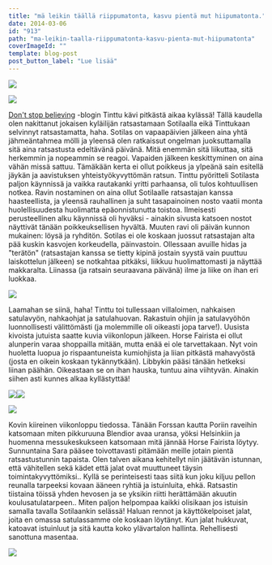 ```yaml
---
title: "mä leikin täällä riippumatonta, kasvu pientä mut hiipumatonta."
date: 2014-03-06
id: "913"
path: "ma-leikin-taalla-riippumatonta-kasvu-pienta-mut-hiipumatonta"
coverImageId: ""
template: blog-post
post_button_label: "Lue lisää"
---
```


[![](/images/IMG_0128.JPG)](http://2.bp.blogspot.com/-YRJf8LJkk-c/UxjsS1bujcI/AAAAAAAAIB4/h49s6KKUNrw/s1600/IMG_0128.JPG)

[![](/images/IMG_0074.JPG)](http://2.bp.blogspot.com/-1Vc7Uo5Y0kg/UxjsQcjZBMI/AAAAAAAAIBQ/fRzO5DjdeCE/s1600/IMG_0074.JPG)

[Don't stop believing](http://puskaponi.blogspot.fi/) -blogin Tinttu kävi pitkästä aikaa kylässä! Tällä kaudella olen nakittanut jokaisen kyläilijän ratsastamaan Sotilaalla eikä Tinttukaan selvinnyt ratsastamatta, haha. Sotilas on vapaapäivien jälkeen aina yhtä jähmeäntahmea mölli ja yleensä olen ratkaissut ongelman juoksuttamalla sitä aina ratsastusta edeltävänä päivänä. Mitä enemmän sitä liikuttaa, sitä herkemmin ja nopeammin se reagoi. Vapaiden jälkeen keskittyminen on aina vähän missä sattuu. Tämäkään kerta ei ollut poikkeus ja ylpeänä sain esitellä jäykän ja aavistuksen yhteistyökyvyttömän ratsun. Tinttu pyöritteli Sotilasta paljon käynnissä ja vaikka rautakanki yritti parhaansa, oli tulos kohtuullisen notkea. Ravin nostaminen on aina ollut Sotilaalle ratsastajan kanssa haasteellista, ja yleensä rauhallinen ja suht tasapainoinen nosto vaatii monta huolellisuudesta huolimatta epäonnistunutta toistoa. Ilmeisesti perusteellinen alku käynnissä oli hyväksi - ainakin sivusta katsoen nostot näyttivät tänään poikkeuksellisen hyvältä. Muuten ravi oli päivän kunnon mukainen: löysä ja ryhditön. Sotilas ei ole koskaan juossut ratsastajan alta pää kuskin kasvojen korkeudella, päinvastoin. Ollessaan avuille hidas ja "terätön" (ratsastajan kanssa se tietty kipinä jostain syystä vain puuttuu laiskottelun jälkeen) se notkahtaa pitkäksi, liikkuu huolimattomasti ja näyttää makkaralta. Liinassa (ja ratsain seuraavana päivänä) ilme ja liike on ihan eri luokkaa.

[![](/images/IMG_0012.JPG)](http://1.bp.blogspot.com/-K_C9LtPUXp8/UxjsQO8OfNI/AAAAAAAAIBY/NkfeZGYvXWg/s1600/IMG_0012.JPG)

Laamahan se siinä, haha! Tinttu toi tullessaan villaloimen, nahkaisen satulavyön, nahkaohjat ja satulahuovan. Rakastuin ohjiin ja satulavyöhön luonnollisesti välittömästi (ja molemmille oli oikeasti jopa tarve!). Uusista kivoista jutuista saatte kuvia viikonlopun jälkeen. Horse Fairista ei ollut alunperin varaa shoppailla mitään, mutta enää ei ole tarvettakaan. Nyt voin huoletta luopua jo rispaantuneista kumiohjista ja liian pitkästä mahavyöstä (josta en oikein koskaan tykännytkään). Libbykin pääsi tänään hetkeksi liinan päähän. Oikeastaan se on ihan hauska, tuntuu aina viihtyvän. Ainakin siihen asti kunnes alkaa kyllästyttää!

[![](/images/IMG_0145.JPG)](http://3.bp.blogspot.com/-mAnqtWwMe1Q/UxjsJvuJzFI/AAAAAAAAIBI/vMUYffqWcx8/s1600/IMG_0145.JPG)[![](/images/IMG_0126.JPG)](http://2.bp.blogspot.com/-M9EujzBs5bc/UxjsJdR60zI/AAAAAAAAIBE/CVpaHrYAsMQ/s1600/IMG_0126.JPG)

[![](/images/IMG_0081.JPG)](http://3.bp.blogspot.com/-S66P_36OaEw/UxjsGgTBRGI/AAAAAAAAIA4/znAuM1HPhXc/s1600/IMG_0081.JPG)

Kovin kiireinen viikonloppu tiedossa. Tänään Forssan kautta Poriin raveihin katsomaan miten pikkuruuna Blendior avaa uransa, yöksi Helsinkiin ja huomenna messukeskukseen katsomaan mitä jännää Horse Fairista löytyy. Sunnuntaina Sara pääsee toivottavasti pitämään meille jotain pientä ratsastustunnin tapaista. Olen talven aikana kehitellyt niin jäätävän istunnan, että vähitellen sekä kädet että jalat ovat muuttuneet täysin toimintakyvyttömiksi.. Kyllä se perinteisesti taas siitä kun joku kiljuu pellon reunalla tarpeeksi kovaan ääneen ryhtiä ja istuinluita, ehkä. Ratsastin tiistaina töissä yhden hevosen ja se yksikin riitti herättämään akuutin koulusatulatarpeen.. Miten paljon helpompaa kaikki olisikaan jos istuisin samalla tavalla Sotilaankin selässä! Haluan rennot ja käyttökelpoiset jalat, joita en omassa satulassamme ole koskaan löytänyt. Kun jalat hukkuvat, katoavat istuinluut ja sitä kautta koko ylävartalon hallinta. Rehellisesti sanottuna masentaa.

[![](/images/IMG_0016.JPG)](http://2.bp.blogspot.com/-5xrD9D9ItM8/Uxj4qsqGF9I/AAAAAAAAICk/LpndJQBQVhY/s1600/IMG_0016.JPG)
